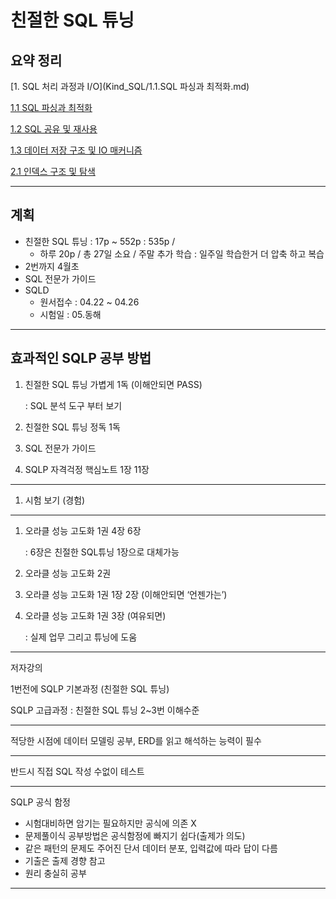 # 친절한 SQL 튜닝

## 요약 정리

[1. SQL 처리 과정과 I/O](Kind_SQL/1.1.SQL 파싱과 최적화.md)

[1.1 SQL 파싱과 최적화](1%201%20SQL%20%E1%84%91%E1%85%A1%E1%84%89%E1%85%B5%E1%86%BC%E1%84%80%E1%85%AA%20%E1%84%8E%E1%85%AC%E1%84%8C%E1%85%A5%E1%86%A8%E1%84%92%E1%85%AA%20e533b517a54c4a41befa60de2411a52f.md)

[1.2 SQL 공유 및 재사용](1%202%20SQL%20%E1%84%80%E1%85%A9%E1%86%BC%E1%84%8B%E1%85%B2%20%E1%84%86%E1%85%B5%E1%86%BE%20%E1%84%8C%E1%85%A2%E1%84%89%E1%85%A1%E1%84%8B%E1%85%AD%E1%86%BC%2024367b985a16407aa6e6e98edf6f2881.md)

[1.3 데이터 저장 구조 및 IO 매커니즘](1%203%20%E1%84%83%E1%85%A6%E1%84%8B%E1%85%B5%E1%84%90%E1%85%A5%20%E1%84%8C%E1%85%A5%E1%84%8C%E1%85%A1%E1%86%BC%20%E1%84%80%E1%85%AE%E1%84%8C%E1%85%A9%20%E1%84%86%E1%85%B5%E1%86%BE%20IO%20%E1%84%86%E1%85%A2%E1%84%8F%E1%85%A5%E1%84%82%E1%85%B5%E1%84%8C%E1%85%B3%E1%86%B7%20f186f156f83e48a3af7c8482a267d14d.md)

[2.1 인덱스 구조 및 탐색](2%201%20%E1%84%8B%E1%85%B5%E1%86%AB%E1%84%83%E1%85%A6%E1%86%A8%E1%84%89%E1%85%B3%20%E1%84%80%E1%85%AE%E1%84%8C%E1%85%A9%20%E1%84%86%E1%85%B5%E1%86%BE%20%E1%84%90%E1%85%A1%E1%86%B7%E1%84%89%E1%85%A2%E1%86%A8%20fc5b134dbca9426496a7f78f88d06bf5.md)

---

## 계획

- 친절한 SQL 튜닝 : 17p ~ 552p : 535p /
    - 하루 20p / 총 27일 소요 / 주말 추가 학습 : 일주일 학습한거 더 압축 하고 복습
- 2번까지 4월초
- SQL 전문가 가이드
- SQLD
    - 원서접수 : 04.22 ~ 04.26
    - 시험일 : 05.동해

---

## 효과적인 SQLP 공부 방법

1. 친절한 SQL 튜닝 가볍게 1독 (이해안되면 PASS)
    
    : SQL 분석 도구 부터 보기
    
2. 친절한 SQL 튜닝 정독 1독
3. SQL 전문가 가이드
4. SQLP 자격걱정 핵심노트 1장 11장

---

1. 시험 보기 (경험)

---

1. 오라클 성능 고도화 1권 4장 6장
    
    : 6장은 친절한 SQL튜닝 1장으로 대체가능
    
2. 오라클 성능 고도화 2권
3. 오라클 성능 고도화 1권 1장 2장 (이해안되면 ‘언젠가는’)
4. 오라클 성능 고도화 1권 3장 (여유되면)
    
    : 실제 업무 그리고 튜닝에 도움
    

---

저자강의

1번전에 SQLP 기본과정 (친절한 SQL 튜닝)

SQLP 고급과정 : 친절한 SQL 튜닝 2~3번 이해수준

---

적당한 시점에 데이터 모델링 공부, ERD를 읽고 해석하는 능력이 필수

---

반드시 직접 SQL 작성 수없이 테스트

---

SQLP 공식 함정

- 시험대비하면 암기는 필요하지만 공식에 의존 X
- 문제풀이식 공부방법은 공식함정에 빠지기 쉽다(출제가 의도)
- 같은 패턴의 문제도 주어진 단서 데이터 분포, 입력값에 따라 답이 다름
- 기출은 출제 경향 참고
- 원리 충실히 공부

---
